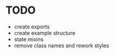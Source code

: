 # TODO

- create exports
- create example structure
- state mixins
- remove class names and rework styles
